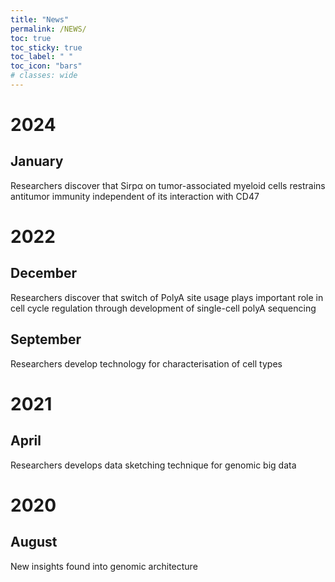 ```yaml
---
title: "News"
permalink: /NEWS/
toc: true
toc_sticky: true
toc_label: " "
toc_icon: "bars"
# classes: wide
---
```

# 2024
## January
Researchers discover that Sirpα on tumor-associated myeloid cells restrains antitumor immunity independent of its interaction with CD47 <a href="https://newshub.sustech.edu.cn/en/html/202401/41560.html" rel="nofollow noopener noreferrer"><i class="fa-solid fa-arrow-up-right-from-square" aria-hidden="true"></i></a>

# 2022
## December
Researchers discover that switch of PolyA site usage plays important role in cell cycle regulation through development of single-cell polyA sequencing <a href="https://newshub.sustech.edu.cn/en/html/202212/37877.html" rel="nofollow noopener noreferrer"><i class="fa-solid fa-arrow-up-right-from-square" aria-hidden="true"></i></a>

## September
Researchers develop technology for characterisation of cell types <a href="https://newshub.sustech.edu.cn/en/html/202209/36980.html" rel="nofollow noopener noreferrer"><i class="fa-solid fa-arrow-up-right-from-square" aria-hidden="true"></i></a>

# 2021
## April
Researchers develops data sketching technique for genomic big data <a href="https://newshub.sustech.edu.cn/en/html/202104/30786.html" rel="nofollow noopener noreferrer"><i class="fa-solid fa-arrow-up-right-from-square" aria-hidden="true"></i></a>

# 2020
## August
New insights found into genomic architecture <a href="https://newshub.sustech.edu.cn/en/html/202008/27205.html" rel="nofollow noopener noreferrer"><i class="fa-solid fa-arrow-up-right-from-square" aria-hidden="true"></i></a>



